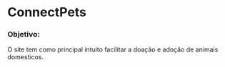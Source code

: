 # ConnectPets

### Objetivo: 
O site tem como principal intuito facilitar a doação e adoção de animais domesticos.
